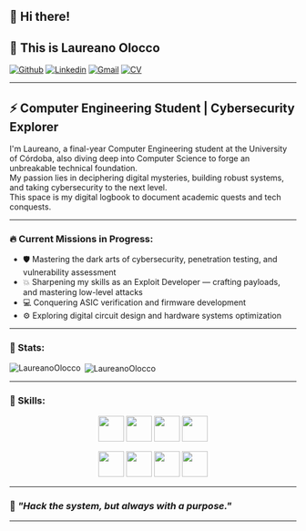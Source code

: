 ## 👋 Hi there!

## 🌌 This is Laureano Olocco

[![Github](https://img.shields.io/badge/-Github-000?style=for-the-badge&logo=Github&logoColor=white)](https://github.com/LaureanoOlocco)
[![Linkedin](https://img.shields.io/badge/-LinkedIn-0A66C2?style=for-the-badge&logo=Linkedin&logoColor=white)](https://www.linkedin.com/in/laureanoolocco)
[![Gmail](https://img.shields.io/badge/-Gmail-EA4335?style=for-the-badge&logo=Gmail&logoColor=white)](mailto:laureanoolocco@gmail.com)
[![CV](https://img.shields.io/badge/-Curriculum-0A0A0A?style=for-the-badge&logo=fontawesome&logoColor=white)](www.kickresume.com/cv/MvodW1/)

---

## ⚡ Computer Engineering Student | Cybersecurity Explorer

I'm Laureano, a final-year Computer Engineering student at the University of Córdoba, also diving deep into Computer Science to forge an unbreakable technical foundation.  
My passion lies in deciphering digital mysteries, building robust systems, and taking cybersecurity to the next level.  
This space is my digital logbook to document academic quests and tech conquests.

---

### 🔥 Current Missions in Progress:
- 🛡️ Mastering the dark arts of cybersecurity, penetration testing, and vulnerability assessment  
- 💥 Sharpening my skills as an Exploit Developer — crafting payloads, and mastering low-level attacks  
- 💻 Conquering ASIC verification and firmware development  
- ⚙️ Exploring digital circuit design and hardware systems optimization  

---

### 💫 Stats:

<p><img align="left" src="https://github-readme-stats.vercel.app/api/top-langs?username=LaureanoOlocco&show_icons=true&theme=highcontrast&locale=en&layout=compact&title_color=FF5555&icon_color=FF5555&text_color=FFAAAA&bg_color=000000" alt="LaureanoOlocco" /></p>

<p>&nbsp;<img align="center" src="https://github-readme-stats.vercel.app/api?username=LaureanoOlocco&show_icons=true&theme=highcontrast&locale=en&title_color=FF5555&icon_color=FF5555&text_color=FFAAAA&bg_color=000000" alt="LaureanoOlocco" /></p>

---

### 🧠 Skills:

<p align="center">
  <!-- Programming Languages -->
  <code><img height="45px" src="https://cdn.jsdelivr.net/gh/devicons/devicon/icons/c/c-original.svg"></code>
  <code><img height="45px" src="https://cdn.jsdelivr.net/gh/devicons/devicon/icons/cplusplus/cplusplus-original.svg"></code>
  <code><img height="45px" src="https://cdn.jsdelivr.net/gh/devicons/devicon/icons/java/java-original.svg"></code>
  <code><img height="45px" src="https://cdn.jsdelivr.net/gh/devicons/devicon/icons/bash/bash-original.svg"></code>
</p>

<p align="center">
  <!-- Tools & Technologies -->
  <code><img height="45px" src="https://cdn.jsdelivr.net/gh/devicons/devicon/icons/linux/linux-original.svg"></code>
  <code><img height="45px" src="https://upload.wikimedia.org/wikipedia/commons/2/2b/Kali-dragon-icon.svg"></code>
  <code><img height="45px" src="https://upload.wikimedia.org/wikipedia/commons/f/f6/Ghidra_logo.svg"></code>
  <code><img height="45px" src="https://cdn.jsdelivr.net/gh/devicons/devicon/icons/git/git-original.svg"></code>
</p>

---

### 🧩 *"Hack the system, but always with a purpose."*

---
